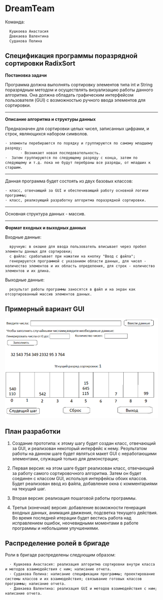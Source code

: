 # DreamTeam
Команда:
      
      Кушкоева Анастасия
      Давкаева Валентина 
      Судакова Полина

## Спецификация программы поразрядной сортировки RadixSort
  
**Постановка задачи**
 
 Программа должна выполнять сортировку элементов типа int и String поразрядным методом и осуществлять визуализацию работы данного алгоритма. Она должна обладать графическим интерфейсом пользователя (GUI) с возможностью ручного ввода элементов для сортировки.
***
**Описание алгоритма и структуры данных**

 Предназначен для сортировки целых чисел, записанных цифрами, и строк, являющихся набором символов. 

    · элементы перебираются по порядку и группируются по самому младшему разряду;
           · Возникает новая последовательность.
    ·  Затем группируются по следующему разряду с конца, затем по следующему и т.д. пока не будут перебраны все разряды, от младших к старшим.
***
  Данная программа будет состоять из двух базовых классов:
 
    · класс, отвечающий за GUI и обеспечивающий работу основной логики программы;
    · класс, реализующий разработку алгоритма поразрядной сортировки.
***   
 Основная структура данных - массив.
 
***  
**Формат входных и выходных данных**

   Входные данные:
   
      вручную: в окошке для ввода пользователь вписывает через пробел элементы данных для сортировки; 
      с файла: срабатывает при нажатии на кнопку "Ввод с файла";
      генерируется программой с указанием области данных, для чисел - количество элементов и их область определения, для строк - количество элементов и их длина.
            
   Выходные данные:      
   
      результат работы программы заносятся в файл и на экран как отсортированный массив элементов данных.

## Примерный вариант GUI
 ![Иллюстрация к проекту](https://github.com/kaoloq/DreamTeam/blob/master/%D0%BF%D1%80%D0%BE%D1%82%D0%BE%D1%82%D0%B8%D0%BF.png)
 
      
## План разработки

1. Создание прототипа: к этому шагу будет создан класс, отвечающий за GUI, и реализован некоторый интерфейс к нему. Результатом работы на данном шаге будет являться макет GUI с неработающими элементами, служащий только для демонстрации;

2. Первая версия: на этом шаге будет реализован класс, отвечающий за работу самого сортировочного алгоритма. Затем он будет соединен с классом GUI, используя интерфейсы обоих классов. Будет реализован ввод из файла, добавление окна с комментариями на текущий шаг.

3. Вторая версия: реализация пошаговой работы программы.

4. Третья (конечная) версия: добавление возможности генерация входных данных, анимация движения, подсветка текущего действия. Во время последней итерации будет вестись работа над исправлением ошибок, неочевидными моментами в работе программы и небольшими улучшениями.

 ## Распределение ролей в бригаде

Роли в бригаде распределены следующим образом:

      · Кушкоева Анастасия: реализация алгоритма сортировки внутри класса и методов взаимодействия с ним; написание отчета.
      · Судакова Полина: написание спецификации программы; проектирование системы классов и их взаимодействия; связывание готовых классов программы; написание отчета.
      · Давкаева Валентина: реализация GUI и методов взаимодействия с ним; написание отчета.
  
